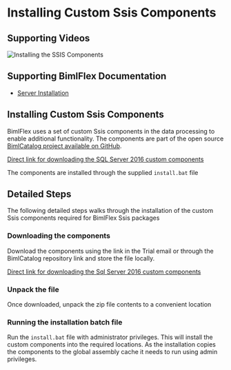 # Installing Custom Ssis Components

## Supporting Videos

![Installing the SSIS Components](https://www.youtube.com/watch?v=bBlYkYchZOo?rel=0&autoplay=0)

## Supporting BimlFlex Documentation

- [Server Installation](../user-guide/Server-Installation.md)

## Installing Custom Ssis Components

BimlFlex uses a set of custom Ssis components in the data processing to enable additional functionality. The components are part of the open source [BimlCatalog project available on GitHub](https://github.com/varigence/BimlCatalog).

[Direct link for downloading the SQL Server 2016 custom components](https://github.com/varigence/BimlCatalog/blob/master/BimlCatalogComponents/Varigence.Ssis/varigence.ssis.2016.xcopyinstall.zip)

The components are installed through the supplied `install.bat` file

## Detailed Steps

The following detailed steps walks through the installation of the custom Ssis components required for BimlFlex Ssis packages

### Downloading the components

Download the components using the link in the Trial email or through the BimlCatalog repository link and store the file locally.

[Direct link for downloading the Sql Server 2016 custom components](https://github.com/varigence/BimlCatalog/raw/master/BimlCatalogComponents/Varigence.Ssis/varigence.ssis.2016.xcopyinstall.zip)

### Unpack the file

Once downloaded, unpack the zip file contents to a convenient location

### Running the installation batch file

Run the `install.bat` file with administrator privileges. This will install the custom components into the required locations.
As the installation copies the components to the global assembly cache it needs to run using admin privileges.
